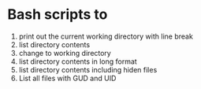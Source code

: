  # Bash scripts to
1. print out the current working directory with line break
2. list directory contents
3. change to working directory 
4. list directory contents in long format
5. list directory contents including hiden files
6. List all files with GUD and UID 
